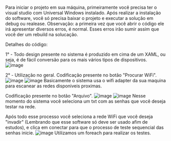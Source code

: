Para iniciar o projeto em sua máquina, primeiramente você precisa ter o visual studio com Universal Windows instalado. 
Após realizar a instalação do software, você só precisa baixar o projeto e executar a solução em debug ou realease. 
Observação: a primeira vez que você abrir o código ele irá apresentar diversos erros, é normal. Esses erros irão sumir assim que você der um rebuild na solucação. 

Detalhes do código:

1° - Todo design presente no sistema é produzido em cima de um XAML, ou seja, é de fácil conversão para os mais vários tipos de dispositivos. 
![image](https://user-images.githubusercontent.com/84163083/193551660-526067bb-bb0a-4071-b923-70c0512d26bb.png)

2° - Utilização no geral. 
Codificação presente no botão "Procurar WiFi".
![image](https://user-images.githubusercontent.com/84163083/193551992-0669ed06-4b06-49b1-8241-10887de0919a.png)
![image](https://user-images.githubusercontent.com/84163083/193552099-1a53126b-1d44-4a1e-bb62-6e686513f8fd.png)
Basicamente o sistema usa o wifi adapter da sua maquina para escanear as redes disponiveis proximas.

Codificação presente no botão "Arquivo".
![image](https://user-images.githubusercontent.com/84163083/193554863-2a97e253-1702-4aa9-af4b-23f9b5983287.png)
![image](https://user-images.githubusercontent.com/84163083/193554994-73ccba13-64bd-49f1-878c-987c1e58fc70.png)
Nesse momento do sistema você seleciona um txt com as senhas que você deseja testar na rede. 

Após todo esse processo você seleciona a rede WiFi que você deseja "invadir" (Lembrando que esse software só deve ser usado afim de estudos), e clica em conectar para que o processo de teste sequencial das senhas inicie. 
![image](https://user-images.githubusercontent.com/84163083/193555824-11afd4b7-ffdd-4ac2-8808-67d2dd37dfda.png)
Utilizamos um foreach para realizar os testes.



